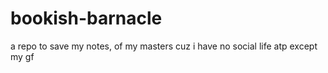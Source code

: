 # bookish-barnacle
a repo to save my notes, of my masters cuz i have no social life atp except my gf 
